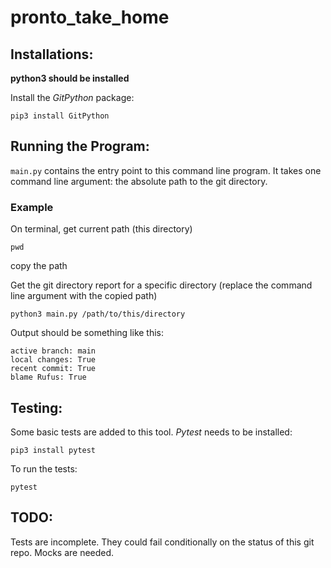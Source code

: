 # pronto_take_home

## Installations:

**python3 should be installed** 

Install the *GitPython* package:

``` 
pip3 install GitPython
```

## Running the Program:

`main.py` contains the entry point to this command line program. It takes one command line argument: the absolute path to the git directory.

### Example
On terminal, get current path (this directory)

```
pwd
```

copy the path

Get the git directory report for a specific directory (replace the command line argument with the copied path)

```
python3 main.py /path/to/this/directory
```

Output should be something like this:
```
active branch: main
local changes: True
recent commit: True
blame Rufus: True
```

## Testing:
Some basic tests are added to this tool. *Pytest* needs to be installed:

``` 
pip3 install pytest
```

To run the tests:

``` 
pytest
```
## TODO:
Tests are incomplete. They could fail conditionally on the status of this git repo. Mocks are needed.

